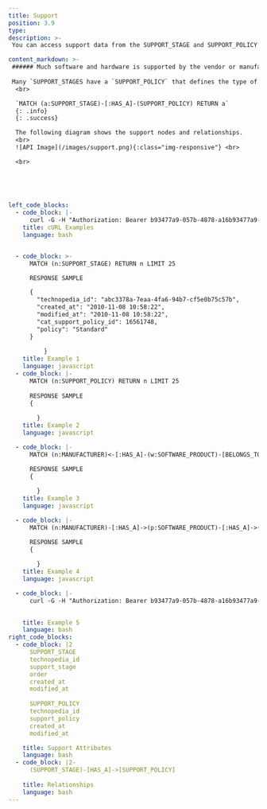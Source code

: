 ```yaml
---
title: Support
position: 3.9
type: 
description: >-
 You can access support data from the SUPPORT_STAGE and SUPPORT_POLICY nodes, which are connected to Software and Hardware.

content_markdown: >-
 ###### Much software and hardware is supported by the vendor or manufacturer. In Technopedia, this support is identified a `SUPPORT_STAGE`, which refers to the type of support and the definition attribute provides more detailed information about applicability and timelines.
 
 Many `SUPPORT_STAGES have a `SUPPORT_POLICY` that defines the type of policy, such as standard or Open Source. 
  <br>

  `MATCH (a:SUPPORT_STAGE)-[:HAS_A]-(SUPPORT_POLICY) RETURN a`
  {: .info}
  {: .success}

  The following diagram shows the support nodes and relationships.
  <br>
  ![API Image](/images/support.png){:class="img-responsive"} <br> 

  <br>

  
 
  

left_code_blocks:
  - code_block: |-
      curl -G -H "Authorization: Bearer b93477a9-057b-4878-a16b93477a9-057b-4878-a16f-d7f7d1f27a7af-d7f7d1f27a7a" "https://v6.technopedia.com/tql" --data-urlencode' "q=MATCH (h:SUPPORT_STAGE) RETURN h.stage"
    title: cURL Examples
    language: bash


  - code_block: >-
      MATCH (n:SUPPORT_STAGE) RETURN n LIMIT 25

      RESPONSE SAMPLE

      {
        "technopedia_id": "abc3378a-7eaa-4fa6-94b7-cf5e0b75c57b",
        "created_at": "2010-11-08 10:58:22",
        "modified_at": "2010-11-08 10:58:22",
        "cat_support_policy_id": 16561748,
        "policy": "Standard"
      }
          
          }
    title: Example 1
    language: javascript
  - code_block: |-
      MATCH (n:SUPPORT_POLICY) RETURN n LIMIT 25
      
      RESPONSE SAMPLE
      {
          
        }
    title: Example 2
    language: javascript

  - code_block: |-
      MATCH (n:MANUFACTURER)<-[:HAS_A]-(w:SOFTWARE_PRODUCT)-[BELONGS_TO]->(v:CATEGORY_2) RETURN n, w, v

      RESPONSE SAMPLE
      {
          
        }
    title: Example 3
    language: javascript

  - code_block: |-
      MATCH (n:MANUFACTURER)-[:HAS_A]->(p:SOFTWARE_PRODUCT)-[:HAS_A]->(my_alias:SOFTWARE_VERSION) RETURN n, p, my_alias

      RESPONSE SAMPLE
      {
          
        }
    title: Example 4
    language: javascript

  - code_block: |-
      curl -G -H "Authorization: Bearer b93477a9-057b-4878-a16b93477a9-057b-4878-a16f-d7f7d1f27a7af-d7f7d1f27a7a" "https://v6.technopedia.com/tql" --data-urlencode' "q=MATCH (h:MANUFACTURER) RETURN h.manufacturer"

      
    title: Example 5
    language: bash
right_code_blocks:
  - code_block: |2
      SUPPORT_STAGE
      technopedia_id
      support_stage
      order
      created_at
      modified_at
      
      SUPPORT_POLICY
      technopedia_id
      support_policy
      created_at
      modified_at

    title: Support Attributes
    language: bash
  - code_block: |2-
      (SUPPORT_STAGE)-[HAS_A]->[SUPPORT_POLICY]
      
    title: Relationships
    language: bash
---
```



